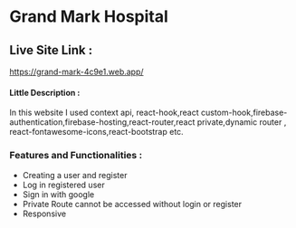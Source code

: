 
# Grand Mark Hospital

## Live Site Link : 

 https://grand-mark-4c9e1.web.app/



#### Little Description : 
In this website I used context api, react-hook,react custom-hook,firebase-authentication,firebase-hosting,react-router,react private,dynamic router , react-fontawesome-icons,react-bootstrap etc.

### Features and Functionalities :

* Creating a user and register
* Log in registered user
* Sign in with google
* Private Route cannot be accessed without login or register
* Responsive
